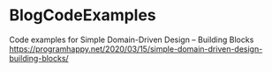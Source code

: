 # BlogCodeExamples

Code examples for Simple Domain-Driven Design – Building Blocks
https://programhappy.net/2020/03/15/simple-domain-driven-design-building-blocks/
